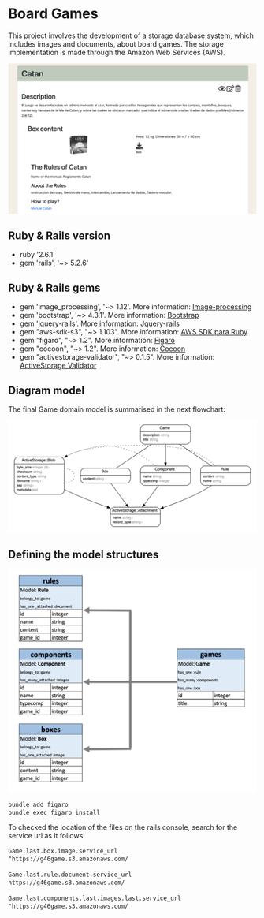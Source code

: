 # Board Games

This project involves the development of a storage database system, which includes images and documents, about board games. The storage implementation is made through the Amazon Web Services (AWS).

![game_project](/app/assets/images/game_project.png)

## Ruby & Rails version

* ruby '2.6.1'
* gem 'rails', '~> 5.2.6'

## Ruby & Rails gems

* gem 'image_processing', '~> 1.12'. More information: [Image-processing](https://github.com/janko/image_processing)
* gem 'bootstrap', '~> 4.3.1'. More information: [Bootstrap](http://getbootstrap.com)
* gem 'jquery-rails'. More information: [Jquery-rails](https://github.com/rails/jquery-rails)
* gem "aws-sdk-s3", "~> 1.103". More information: [AWS SDK para Ruby](https://aws.amazon.com/es/sdk-for-ruby/)
* gem "figaro", "~> 1.2". More information: [Figaro](https://github.com/laserlemon/figaro)
* gem "cocoon", "~> 1.2". More information: [Cocoon](https://github.com/nathanvda/cocoon)
* gem "activestorage-validator", "~> 0.1.5". More information: [ActiveStorage Validator](https://github.com/aki77/activestorage-validator)

## Diagram model

The final Game domain model is summarised in the next flowchart:

![game_domain_model](/app/assets/images/game_domain_model.png)

## Defining the model structures

![game_diagram](/app/assets/images/game_diagram.png)

```console
bundle add figaro
bundle exec figaro install
```

To checked the location of the files on the rails console, search for the service url as it follows:

```console
Game.last.box.image.service_url
"https://g46game.s3.amazonaws.com/

Game.last.rule.document.service_url
https://g46game.s3.amazonaws.com/

Game.last.components.last.images.last.service_url
"https://g46game.s3.amazonaws.com/
```